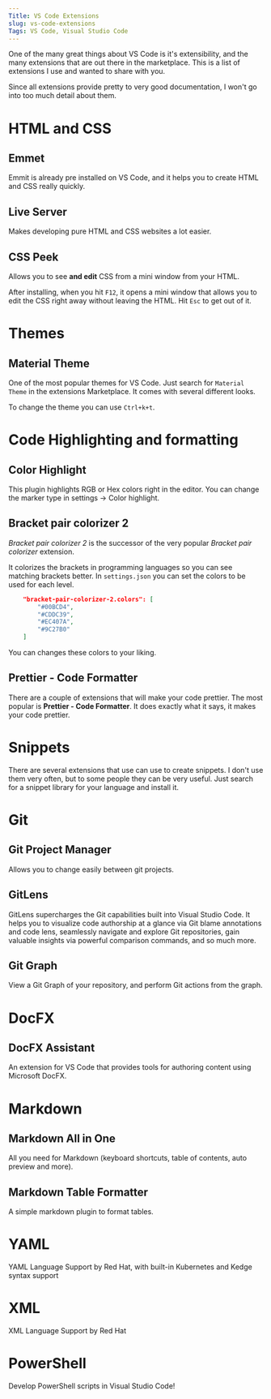 ```yaml
---
Title: VS Code Extensions
slug: vs-code-extensions
Tags: VS Code, Visual Studio Code
---
```


One of the many great things about VS Code is it's extensibility, and the many extensions that are out there in the marketplace. This is a list of extensions I use and wanted to share with you.

Since all extensions provide pretty to very good documentation, I won't go into too much detail about them. 

# HTML and CSS
## Emmet

Emmit is already pre installed on VS Code, and it helps you to create HTML and CSS really quickly. 

## Live Server

Makes developing pure HTML and CSS websites a lot easier. 

## CSS Peek

Allows you to see __and edit__ CSS from a mini window from your HTML. 

After installing, when you hit `F12`, it opens a mini window that allows you to edit the CSS right away without leaving the HTML. Hit `Esc` to get out of it.

# Themes

## Material Theme

One of the most popular themes for VS Code. Just search for `Material Theme` in the extensions Marketplace. It comes with several different looks.

To change the theme you can use `Ctrl+k+t`.

# Code Highlighting and formatting

## Color Highlight

This plugin highlights RGB or Hex colors right in the editor. You can change the marker type in settings &rarr; Color highlight.

## Bracket pair colorizer 2

_Bracket pair colorizer 2_ is the successor of the very popular _Bracket pair colorizer_ extension.

It colorizes the brackets in programming languages so you can see matching brackets better. In `settings.json` you can set the colors to be used for each level.

```json
    "bracket-pair-colorizer-2.colors": [
        "#00BCD4",
        "#CDDC39",
        "#EC407A",
        "#9C27B0"
    ]
```

You can changes these colors to your liking.

## Prettier - Code Formatter

There are a couple of extensions that will make your code prettier. The most popular is __Prettier - Code Formatter__. It does exactly what it says, it makes your code prettier.

# Snippets

There are several extensions that use can use to create snippets. I don't use them very often, but to some people they can be very useful.
Just search for a snippet library for your language and install it. 

# Git

## Git Project Manager

Allows you to change easily between git projects.

## GitLens

GitLens supercharges the Git capabilities built into Visual Studio Code. It helps you to visualize code authorship at a glance via Git blame annotations and code lens, seamlessly navigate and explore Git repositories, gain valuable insights via powerful comparison commands, and so much more.

## Git Graph

View a Git Graph of your repository, and perform Git actions from the graph.

# DocFX

## DocFX Assistant

An extension for VS Code that provides tools for authoring content using Microsoft DocFX.

# Markdown

## Markdown All in One

All you need for Markdown (keyboard shortcuts, table of contents, auto preview and more).

## Markdown Table Formatter

A simple markdown plugin to format tables.

# YAML

YAML Language Support by Red Hat, with built-in Kubernetes and Kedge syntax support

# XML

XML Language Support by Red Hat

# PowerShell

Develop PowerShell scripts in Visual Studio Code!
